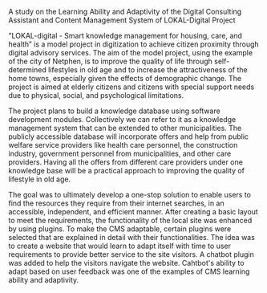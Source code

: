 A study on the Learning Ability and Adaptivity of the Digital Consulting Assistant and Content Management System of LOKAL-Digital Project

"LOKAL-digital - Smart knowledge management for housing, care, and health” is a model project in digitization to achieve citizen proximity through digital advisory services. The aim of the model project, using the example of the city of Netphen, is to improve the quality of life through self-determined lifestyles in old age and to increase the attractiveness of the home towns, especially given the effects of demographic change. The project is aimed at elderly citizens and citizens with special support needs due to physical, social, and psychological limitations.

The project plans to build a knowledge database using software development modules. Collectively we can refer to it as a knowledge management system that can be extended to other municipalities. The publicly accessible database will incorporate offers and help from public welfare service providers like health care personnel, the construction industry, government personnel from municipalities, and other care providers. Having all the offers from different care providers under one knowledge base will be a practical approach to improving the quality of lifestyle in old age.

The goal was to ultimately develop a one-stop solution to enable users to find the resources they require from their internet searches, in an accessible, independent, and efficient manner. After creating a basic layout to meet the requirements, the functionality of the local site was enhanced by using plugins. To make the CMS adaptable, certain plugins were selected that are explained in detail with their functionalities. The idea was to create a website that would learn to adapt itself with time to user requirements to provide better service to the site visitors. A chatbot plugin was added to help the visitors navigate the website. Cahtbot's ability to adapt based on user feedback was one of the examples of CMS learning ability and adaptivity.
